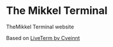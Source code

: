 # The Mikkel Terminal

TheMikkel Terminal website

Based on [LiveTerm by Cveinnt](https://github.com/Cveinnt/LiveTerm)
